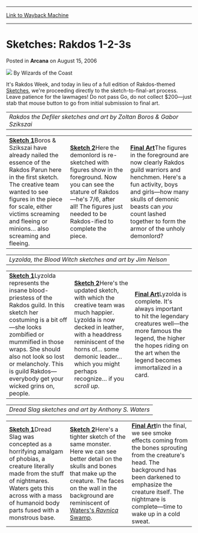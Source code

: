 
---
[Link to Wayback Machine](https://web.archive.org/web/20210429075538/https://magic.wizards.com/en/articles/archive/arcana/sketches-rakdos-1-2-3s-2006-08-15)

[_metadata_:author]:- "Wizards of the Coast"
[_metadata_:description]:- "It's Rakdos Week, and today in lieu of a full edition of Rakdos-themed Sketches, we're proceeding directly to the sketch-to-final-art process. Leave patience for the lawmages! Do not pass Go, do not collect $200—just stab that mouse button to go from initial submission to final art. Rakdos the Defiler sketches and art by Zoltan Boros & Gabor Szikszai Sketch 1Boros & Szikszai"
[_metadata_:generator]:- "Drupal 7 (http://drupal.org)"
[_metadata_:node]:- "703496"
[_metadata_:publish_date]:- "2006-08-15"
[_metadata_:source]:- "div-main-content"
[_metadata_:title]:- "Sketches: Rakdos 1-2-3s"
[_metadata_:wayback_capture_timestamp]:- "2021-04-29 07:55:38"
[_metadata_:wayback_raw_url]:- "https://web.archive.org/web/20210429075538id_/https://magic.wizards.com/en/articles/archive/arcana/sketches-rakdos-1-2-3s-2006-08-15"
[_metadata_:wayback_url]:- "https://magic.wizards.com/en/articles/archive/arcana/sketches-rakdos-1-2-3s-2006-08-15"
---


Sketches: Rakdos 1-2-3s
=======================



 Posted in **Arcana**
 on August 15, 2006 






![](https://media.magic.wizards.com/styles/auth_small/public/images/person/wizards_author.jpg)
By Wizards of the Coast











It's Rakdos Week, and today in lieu of a full edition of Rakdos-themed [Sketches](http://archive.wizards.com/Magic/Magazine/Article.aspx?x=mtgcom/fullarchive&tablefilter=sketches:), we're proceeding directly to the sketch-to-final-art process. Leave patience for the lawmages! Do not pass Go, do not collect $200—just stab that mouse button to go from initial submission to final art. 



|  |
| --- |
| *Rakdos the Defiler sketches and art by Zoltan Boros & Gabor Szikszai* |

  


|  |  |  |
| --- | --- | --- |
| [**Sketch 1**](#theimage)Boros & Szikszai have already nailed the essence of the Rakdos Parun here in the first sketch. The creative team wanted to see figures in the piece for scale, either victims screaming and fleeing or minions… also screaming and fleeing.  | [**Sketch 2**](#theimage)Here the demonlord is re-sketched with figures show in the foreground. Now you can see the stature of Rakdos—he's 7/6, after all! The figures just needed to be Rakdos-ified to complete the piece. | [**Final Art**](#theimage)The figures in the foreground are now clearly Rakdos guild warriors and henchmen. Here's a fun activity, boys and girls—how many skulls of demonic beasts can *you* count lashed together to form the armor of the unholy demonlord? |



|  |
| --- |
| *Lyzolda, the Blood Witch sketches and art by Jim Nelson* |

  


|  |  |  |
| --- | --- | --- |
| [**Sketch 1**](#theimage)Lyzolda represents the insane blood-priestess of the Rakdos guild. In this sketch her costuming is a bit off—she looks zombified or mummified in those wraps. She should also not look so lost or melancholy. This is guild Rakdos—everybody get your wicked grins on, people. | [**Sketch 2**](#theimage)Here's the updated sketch, with which the creative team was much happier. Lyzolda is now decked in leather, with a headdress reminiscent of the horns of… some demonic leader… which you might perhaps recognize… if you *scroll up*.  | [**Final Art**](#theimage)Lyzolda is complete. It's always important to hit the legendary creatures well—the more famous the legend, the higher the hopes riding on the art when the legend becomes immortalized in a card. |



|  |
| --- |
| *Dread Slag sketches and art by Anthony S. Waters* |

  


|  |  |  |
| --- | --- | --- |
| [**Sketch 1**](#theimage)Dread Slag was concepted as a horrifying amalgam of phobias, a creature literally made from the stuff of nightmares. Waters gets this across with a mass of humanoid body parts fused with a monstrous base. | [**Sketch 2**](#theimage)Here's a tighter sketch of the same monster. Here we can see better detail on the skulls and bones that make up the creature. The faces on the wall in the background are reminiscent of [Waters's *Ravnica* Swamp](/en/articles/archive/wallpaper-week-ravnica-swamp-2005-11-18).  | [**Final Art**](#theimage)In the final, we see smoke effects coming from the bones sprouting from the creature's head. The background has been darkened to emphasize the creature itself. The nightmare is complete—time to wake up in a cold sweat. |







